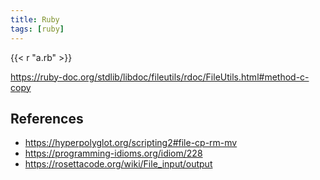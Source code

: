 ```yaml
---
title: Ruby
tags: [ruby]
---
```


{{< r "a.rb" >}}

<https://ruby-doc.org/stdlib/libdoc/fileutils/rdoc/FileUtils.html#method-c-copy>

## References

- <https://hyperpolyglot.org/scripting2#file-cp-rm-mv>
- <https://programming-idioms.org/idiom/228>
- <https://rosettacode.org/wiki/File_input/output>
